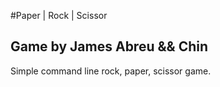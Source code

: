 #Paper | Rock | Scissor
## Game by James Abreu && Chin
<p>Simple command line rock, paper, scissor game. </p>
